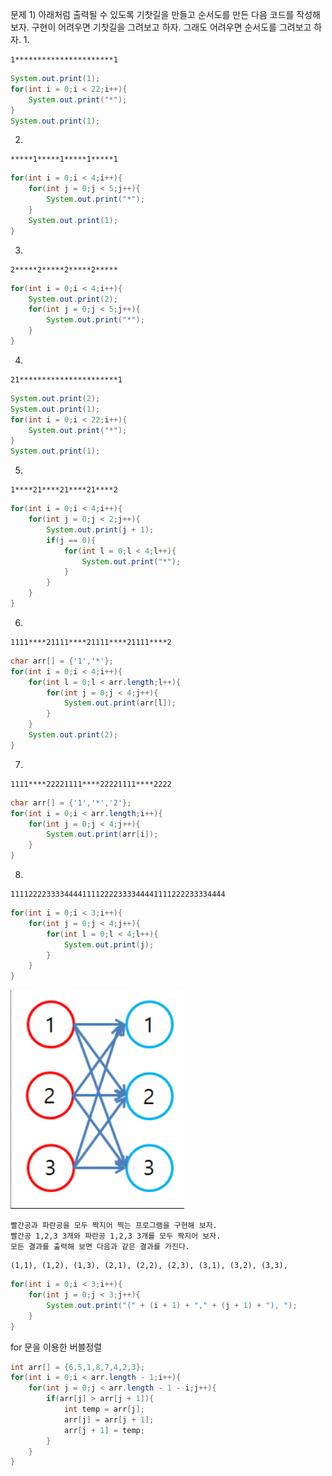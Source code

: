 문제 1) 아래처럼 출력될 수 있도록 기찻길을 만들고 순서도를 만든 다음 코드를 작성해보자. 
구현이 어려우면 기찻길을 그려보고 하자. 그래도 어려우면 순서도를 그려보고 하자.
1. 
```
1**********************1
```
```java
System.out.print(1);
for(int i = 0;i < 22;i++){
    System.out.print("*");
}
System.out.print(1);
```
2. 
```
*****1*****1*****1*****1
```
```java
for(int i = 0;i < 4;i++){
    for(int j = 0;j < 5;j++){
        System.out.print("*");
    }
    System.out.print(1);
}
```
3. 
```
2*****2*****2*****2*****
```
```java
for(int i = 0;i < 4;i++){
    System.out.print(2);
    for(int j = 0;j < 5;j++){
        System.out.print("*");
    }
}
```
4. 
```
21**********************1
```
```java
System.out.print(2);
System.out.print(1);
for(int i = 0;i < 22;i++){
    System.out.print("*");
}
System.out.print(1);
```
5. 
```
1****21****21****21****2
```
```java
for(int i = 0;i < 4;i++){
    for(int j = 0;j < 2;j++){
        System.out.print(j + 1);
        if(j == 0){
            for(int l = 0;l < 4;l++){
                System.out.print("*");
            }
        }
    }
}
```
6. 
```
1111****21111****21111****21111****2
```
```java
char arr[] = {'1','*'};
for(int i = 0;i < 4;i++){
    for(int l = 0;l < arr.length;l++){
        for(int j = 0;j < 4;j++){
            System.out.print(arr[l]);
        }
    }
    System.out.print(2);
}
```
7. 
```
1111****22221111****22221111****2222
```
```java
char arr[] = {'1','*','2'};
for(int i = 0;i < arr.length;i++){
    for(int j = 0;j < 4;j++){
        System.out.print(arr[i]);
    }
}
```
8. 
```
111122223333444411112222333344441111222233334444
```
```java
for(int i = 0;i < 3;i++){
    for(int j = 0;j < 4;j++){
        for(int l = 0;l < 4;l++){
            System.out.print(j);
        }
    }
}
```
![image](./images/image38.png)
```
빨간공과 파란공을 모두 짝지어 찍는 프로그램을 구현해 보자. 
빨간공 1,2,3 3개와 파란공 1,2,3 3개를 모두 짝지어 보자. 
모든 결과를 출력해 보면 다음과 같은 결과를 가진다. 
```
```
(1,1), (1,2), (1,3), (2,1), (2,2), (2,3), (3,1), (3,2), (3,3), 
```
```java
for(int i = 0;i < 3;i++){
    for(int j = 0;j < 3;j++){
        System.out.print("(" + (i + 1) + "," + (j + 1) + "), ");
    }
}
```


for 문을 이용한 버블정렬
```java
int arr[] = {6,5,1,8,7,4,2,3};
for(int i = 0;i < arr.length - 1;i++){
    for(int j = 0;j < arr.length - 1 - i;j++){
        if(arr[j] > arr[j + 1]){
            int temp = arr[j];
            arr[j] = arr[j + 1];
            arr[j + 1] = temp;
        }
    }
}
```
